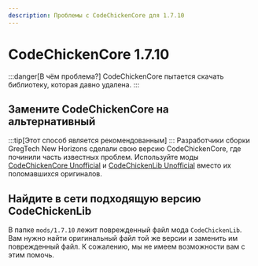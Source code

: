```yaml
---
description: Проблемы с CodeChickenCore для 1.7.10
---
```

# CodeChickenCore 1.7.10
:::danger[В чём проблема?]
CodeChickenCore пытается скачать библиотеку, которая давно удалена. 
:::

## Замените CodeChickenCore на альтернативный
:::tip[Этот способ является рекомендованным]
:::
Разработчики сборки GregTech New Horizons сделали свою версию CodeChickenCore, где починили часть известных проблем. Используйте моды [CodeChickenCore Unofficial](https://modrinth.com/mod/codechickencore-unofficial) и [CodeChickenLib Unofficial](https://modrinth.com/mod/codechickenlib-unofficial) вместо их поломавшихся оригиналов.

## Найдите в сети подходящую версию CodeChickenLib
В папке `mods/1.7.10` лежит поврежденный файл мода `CodeChickenLib`. Вам нужно найти оригинальный файл той же версии и заменить им поврежденный файл. К сожалению, мы не имеем возможности вам с этим помочь.